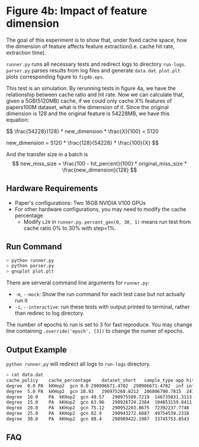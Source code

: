 # Figure 4b: Impact of feature dimension

The goal of this experiment is to show that, under fixed cache space, how the dimension of feature affects feature extraction(i.e. cache hit rate, extraction time).

`runner.py` runs all necessary tests and redirect logs to directory `run-logs`.
`parser.py` parses results from log files and generate `data.dat`.
`plot.plt` plots corresponding figure to `fig4b.eps`.

This test is an simulation.
By rerunning tests in figure 4a, we have the relationship between cache ratio and hit rate.
Now we can calculate that, given a 5GB(5120MB) cache, if we could only cache X% features of papers100M dataset, what is the dimension of it.
Since the original dimension is 128 and the original feature is 54228MB, we have this equation:

$$
\frac{54228}{128} * new_dimension * \frac{X}{100} = 5120

new_dimension = 5120 * \frac{128}{54228} * \frac{100}{X}
$$

And the transfer size in a batch is 
$$
new_miss_size = \frac{100 - hit_percent}{100} * original_miss_size * \frac{new_dimension}{128}
$$

## Hardware Requirements

- Paper's configurations: Two 16GB NVIDIA V100 GPUs
- For other hardware configurations, you may need to modify the cache percentage
  -  Modify `L29` in `runner.py`. `percent_gen(0, 30, 1)` means run test from cache ratio 0% to 30% with step=1%.

## Run Command

```sh
> python runner.py
> python parser.py
> gnuplot plot.plt
```

There are serveral command line arguments for `runner.py`:

- `-m`, `--mock`: Show the run command for each test case but not actually run it
- `-i`, `--interactive`: run these tests with output printed to terminal, rather than redirec to log directory.

The number of epochs to run is set to 3 for fast reproduce. You may change line containing `.override('epoch', [3])` to change the numer of epochs.


## Output Example

`python runner.py` will redirect all logs to `run-logs` directory.
```sh
> cat data.dat
cache_policy	cache_percentage	dataset_short	sample_type	app	hit_percent	batch_feat_nbytes	batch_miss_nbytes	dim	new_copy_GB
degree	0.0	PA	kKHop2	gcn	0.0	290906671.4702	290906671.4702	inf	inf
degree	5.0	PA	kKHop2	gcn	28.93	290975260.8212	206806790.7815	241.7053920483883	0.36367954993908674
degree	10.0	PA	kKHop2	gcn	49.57	290975589.7219	146735831.3113	120.85269602419415	0.12903039562581198
degree	15.0	PA	kKHop2	gcn	63.96	290926724.2384	104853159.8411	80.56846401612943	0.061464399626513115
degree	20.0	PA	kKHop2	gcn	75.12	290952203.8675	72392237.7748	60.42634801209707	0.03182647463469112
degree	25.0	PA	kKHop2	gcn	82.9	290943272.6887	49754539.2318	48.341078409677664	0.017498907082961285
degree	30.0	PA	kKHop2	gcn	88.4	290989422.1987	33745753.8543	40.28423200806471	0.009893738794973135

```

## FAQ